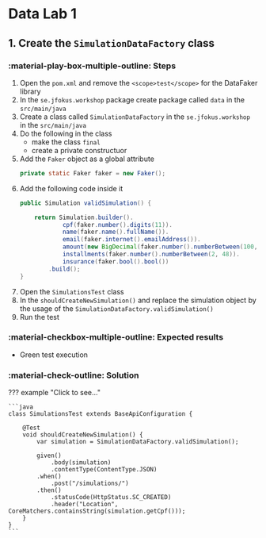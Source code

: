 # Data Lab 1

## 1. Create the `SimulationDataFactory` class

### :material-play-box-multiple-outline: Steps

1. Open the `pom.xml` and remove the `<scope>test</scope>` for the DataFaker library
2. In the `se.jfokus.workshop` package create package called `data` in the `src/main/java` 
3. Create a class called `SimulationDataFactory` in the `se.jfokus.workshop` in the `src/main/java`
4. Do the following in the class
    - make the class `final`
    - create a private constructuor
5. Add the `Faker` object as a global attribute
    ```java
    private static Faker faker = new Faker();
    ```
6. Add the following code inside it
    ```java
    public Simulation validSimulation() {

        return Simulation.builder().
                cpf(faker.number().digits(11)).
                name(faker.name().fullName()).
                email(faker.internet().emailAddress()).
                amount(new BigDecimal(faker.number().numberBetween(100, 40000))).
                installments(faker.number().numberBetween(2, 48)).
                insurance(faker.bool().bool())
            .build();
    }
    ```
7. Open the `SimulationsTest` class
8. In the `shouldCreateNewSimulation()` and replace the simulation object by the usage of the `SimulationDataFactory.validSimulation()`
9.  Run the test

### :material-checkbox-multiple-outline: Expected results

- Green test execution

### :material-check-outline: Solution

??? example "Click to see..."

    ```java
    class SimulationsTest extends BaseApiConfiguration {

        @Test
        void shouldCreateNewSimulation() {
            var simulation = SimulationDataFactory.validSimulation();

            given()
                .body(simulation)
                .contentType(ContentType.JSON)
            .when()
                .post("/simulations/")
            .then()
                .statusCode(HttpStatus.SC_CREATED)
                .header("Location", CoreMatchers.containsString(simulation.getCpf()));
        }
    }
    ```

